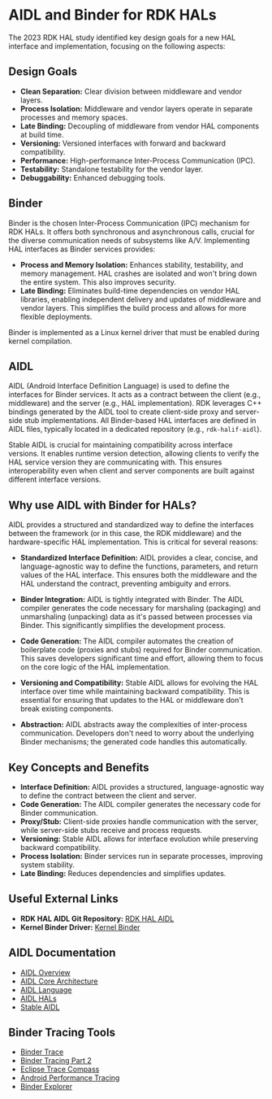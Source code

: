 # AIDL and Binder for RDK HALs

The 2023 RDK HAL study identified key design goals for a new HAL interface and implementation, focusing on the following aspects:

## Design Goals

- **Clean Separation:** Clear division between middleware and vendor layers.
- **Process Isolation:** Middleware and vendor layers operate in separate processes and memory spaces.
- **Late Binding:** Decoupling of middleware from vendor HAL components at build time.
- **Versioning:** Versioned interfaces with forward and backward compatibility.
- **Performance:** High-performance Inter-Process Communication (IPC).
- **Testability:** Standalone testability for the vendor layer.
- **Debuggability:** Enhanced debugging tools.

## Binder

Binder is the chosen Inter-Process Communication (IPC) mechanism for RDK HALs. It offers both synchronous and asynchronous calls, crucial for the diverse communication needs of subsystems like A/V.  Implementing HAL interfaces as Binder services provides:

- **Process and Memory Isolation:** Enhances stability, testability, and memory management.  HAL crashes are isolated and won't bring down the entire system.  This also improves security.
- **Late Binding:** Eliminates build-time dependencies on vendor HAL libraries, enabling independent delivery and updates of middleware and vendor layers.  This simplifies the build process and allows for more flexible deployments.

Binder is implemented as a Linux kernel driver that must be enabled during kernel compilation.

## AIDL

AIDL (Android Interface Definition Language) is used to define the interfaces for Binder services.  It acts as a contract between the client (e.g., middleware) and the server (e.g., HAL implementation). RDK leverages C++ bindings generated by the AIDL tool to create client-side proxy and server-side stub implementations. All Binder-based HAL interfaces are defined in AIDL files, typically located in a dedicated repository (e.g., `rdk-halif-aidl`).

Stable AIDL is crucial for maintaining compatibility across interface versions. It enables runtime version detection, allowing clients to verify the HAL service version they are communicating with. This ensures interoperability even when client and server components are built against different interface versions.

## Why use AIDL with Binder for HALs?

AIDL provides a structured and standardized way to define the interfaces between the framework (or in this case, the RDK middleware) and the hardware-specific HAL implementation.  This is critical for several reasons:

- **Standardized Interface Definition:** AIDL provides a clear, concise, and language-agnostic way to define the functions, parameters, and return values of the HAL interface. This ensures both the middleware and the HAL understand the contract, preventing ambiguity and errors.

- **Binder Integration:**  AIDL is tightly integrated with Binder.  The AIDL compiler generates the code necessary for marshaling (packaging) and unmarshaling (unpacking) data as it's passed between processes via Binder. This significantly simplifies the development process.

- **Code Generation:** The AIDL compiler automates the creation of boilerplate code (proxies and stubs) required for Binder communication.  This saves developers significant time and effort, allowing them to focus on the core logic of the HAL implementation.

- **Versioning and Compatibility:** Stable AIDL allows for evolving the HAL interface over time while maintaining backward compatibility.  This is essential for ensuring that updates to the HAL or middleware don't break existing components.

- **Abstraction:** AIDL abstracts away the complexities of inter-process communication.  Developers don't need to worry about the underlying Binder mechanisms; the generated code handles this automatically.

## Key Concepts and Benefits

- **Interface Definition:** AIDL provides a structured, language-agnostic way to define the contract between the client and server.
- **Code Generation:** The AIDL compiler generates the necessary code for Binder communication.
- **Proxy/Stub:** Client-side proxies handle communication with the server, while server-side stubs receive and process requests.
- **Versioning:** Stable AIDL allows for interface evolution while preserving backward compatibility.
- **Process Isolation:** Binder services run in separate processes, improving system stability.
- **Late Binding:** Reduces dependencies and simplifies updates.

## Useful External Links

- **RDK HAL AIDL Git Repository:** [RDK HAL AIDL](https://github.com/rdkcentral/rdk-halif-aidl)
- **Kernel Binder Driver:** [Kernel Binder](https://git.kernel.org/pub/scm/linux/kernel/git/stable/linux.git/tree/drivers/android?h=v5.15.164)

## AIDL Documentation

- [AIDL Overview](https://developer.android.com/develop/background-work/services/aidl)
- [AIDL Core Architecture](https://source.android.com/docs/core/architecture/aidl)
- [AIDL Language](https://source.android.com/docs/core/architecture/aidl/aidl-language)
- [AIDL HALs](https://source.android.com/docs/core/architecture/aidl/aidl-hals)
- [Stable AIDL](https://source.android.com/docs/core/architecture/aidl/stable-aidl)

## Binder Tracing Tools

- [Binder Trace](https://github.com/foundryzero/binder-trace)
- [Binder Tracing Part 2](https://www.foundryzero.co.uk/2022/11/14/binder-tracing-part-2.html)
- [Eclipse Trace Compass](https://eclipse.dev/tracecompass/)
- [Android Performance Tracing](https://developer.android.com/topic/performance/tracing)
- [Binder Explorer](https://github.com/opersys/binder-explorer-web)

